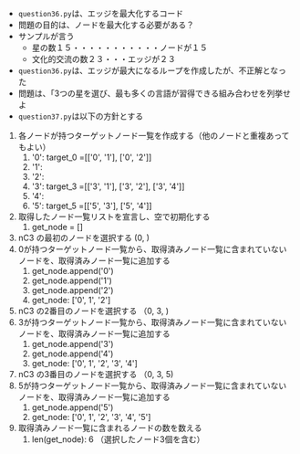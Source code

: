 - `question36.py`は、エッジを最大化するコード
- 問題の目的は、ノードを最大化する必要がある？
- サンプルが言う
  - 星の数１５・・・・・・・・・・・ノードが１５
  - 文化的交流の数２３・・・エッジが２３
- `question36.py`は、エッジが最大になるループを作成したが、不正解となった
- 問題は、「3つの星を選び、最も多くの言語が習得できる組み合わせを列挙せよ
- `question37.py`は以下の方針とする
  
1. 各ノードが持つターゲットノード一覧を作成する（他のノードと重複あってもよい）
   1. '0': target_0 =[['0', '1'], ['0', '2']]
   2. '1':
   3. '2':
   4. '3': target_3 =[['3', '1'], ['3', '2'], ['3', '4']]
   5. '4':
   6. '5': target_5 =[['5', '3'], ['5', '4']]
2. 取得したノード一覧リストを宣言し、空で初期化する
   1. get_node = []
3. nC3 の最初のノードを選択する (0, )
4. 0が持つターゲットノード一覧から、取得済みノード一覧に含まれていないノードを、取得済みノード一覧に追加する
   1. get_node.append('0')
   2. get_node.append('1')
   3. get_node.append('2')
   4. get_node: ['0', 1', '2']
5. nC3 の2番目のノードを選択する （0, 3, )
6. 3が持つターゲットノード一覧から、取得済みノード一覧に含まれていないノードを、取得済みノード一覧に追加する
   1. get_node.append('3')
   2. get_node.append('4')
   3. get_node: ['0', 1', '2', '3', '4']
7. nC3 の3番目のノードを選択する （0, 3, 5)
8. 5が持つターゲットノード一覧から、取得済みノード一覧に含まれていないノードを、取得済みノード一覧に追加する
   1. get_node.append('5')
   2. get_node: ['0', 1', '2', '3', '4', '5']
9. 取得済みノード一覧に含まれるノードの数を数える
   1. len(get_node): 6 （選択したノード3個を含む）
 
